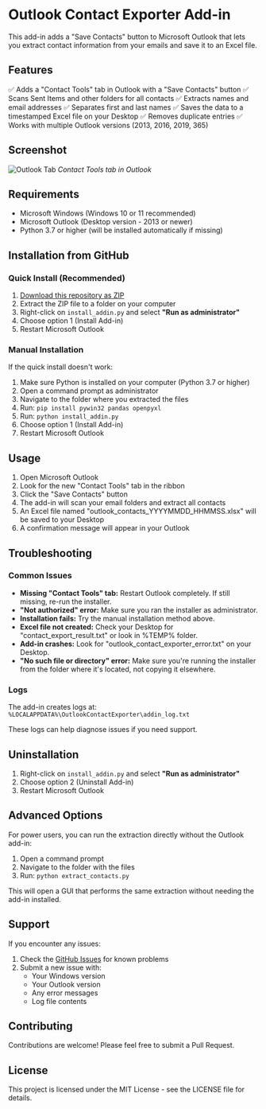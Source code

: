 # Outlook Contact Exporter Add-in

This add-in adds a "Save Contacts" button to Microsoft Outlook that lets you extract contact information from your emails and save it to an Excel file.

## Features

✅ Adds a "Contact Tools" tab in Outlook with a "Save Contacts" button
✅ Scans Sent Items and other folders for all contacts
✅ Extracts names and email addresses
✅ Separates first and last names
✅ Saves the data to a timestamped Excel file on your Desktop
✅ Removes duplicate entries
✅ Works with multiple Outlook versions (2013, 2016, 2019, 365)

## Screenshot

![Outlook Tab](https://raw.githubusercontent.com/MasterOfGibberish/Outlook_contacts/main/screenshots/outlook_tab.png)
*Contact Tools tab in Outlook*

## Requirements

- Microsoft Windows (Windows 10 or 11 recommended)
- Microsoft Outlook (Desktop version - 2013 or newer)
- Python 3.7 or higher (will be installed automatically if missing)

## Installation from GitHub

### Quick Install (Recommended)

1. [Download this repository as ZIP](https://github.com/MasterOfGibberish/Outlook_contacts/archive/refs/heads/main.zip)
2. Extract the ZIP file to a folder on your computer
3. Right-click on `install_addin.py` and select **"Run as administrator"**
4. Choose option 1 (Install Add-in)
5. Restart Microsoft Outlook

### Manual Installation

If the quick install doesn't work:

1. Make sure Python is installed on your computer (Python 3.7 or higher)
2. Open a command prompt as administrator
3. Navigate to the folder where you extracted the files
4. Run: `pip install pywin32 pandas openpyxl`
5. Run: `python install_addin.py`
6. Choose option 1 (Install Add-in)
7. Restart Microsoft Outlook

## Usage

1. Open Microsoft Outlook
2. Look for the new "Contact Tools" tab in the ribbon
3. Click the "Save Contacts" button
4. The add-in will scan your email folders and extract all contacts
5. An Excel file named "outlook_contacts_YYYYMMDD_HHMMSS.xlsx" will be saved to your Desktop
6. A confirmation message will appear in your Outlook

## Troubleshooting

### Common Issues

- **Missing "Contact Tools" tab:** Restart Outlook completely. If still missing, re-run the installer.
- **"Not authorized" error:** Make sure you ran the installer as administrator.
- **Installation fails:** Try the manual installation method above.
- **Excel file not created:** Check your Desktop for "contact_export_result.txt" or look in %TEMP% folder.
- **Add-in crashes:** Look for "outlook_contact_exporter_error.txt" on your Desktop.
- **"No such file or directory" error:** Make sure you're running the installer from the folder where it's located, not copying it elsewhere.

### Logs

The add-in creates logs at: `%LOCALAPPDATA%\OutlookContactExporter\addin_log.txt`

These logs can help diagnose issues if you need support.

## Uninstallation

1. Right-click on `install_addin.py` and select **"Run as administrator"**
2. Choose option 2 (Uninstall Add-in)
3. Restart Microsoft Outlook

## Advanced Options

For power users, you can run the extraction directly without the Outlook add-in:

1. Open a command prompt
2. Navigate to the folder with the files
3. Run: `python extract_contacts.py`

This will open a GUI that performs the same extraction without needing the add-in installed.

## Support

If you encounter any issues:

1. Check the [GitHub Issues](https://github.com/MasterOfGibberish/Outlook_contacts/issues) for known problems
2. Submit a new issue with:
   - Your Windows version
   - Your Outlook version
   - Any error messages
   - Log file contents

## Contributing

Contributions are welcome! Please feel free to submit a Pull Request.

## License

This project is licensed under the MIT License - see the LICENSE file for details. 